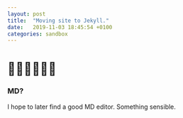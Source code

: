 ```yaml
---
layout: post
title:  "Moving site to Jekyll."
date:   2019-11-03 18:45:54 +0100
categories: sandbox
---
```

# 🐱‍👤🐱‍👤🐱‍👤

### MD?

I hope to later find a good MD editor. Something sensible.


